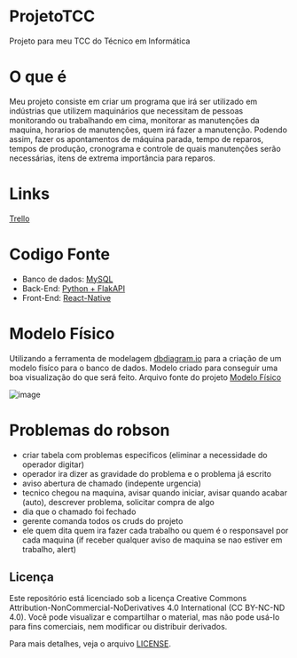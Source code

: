 # ProjetoTCC
Projeto para meu TCC do Técnico em Informática

# O que é
Meu projeto consiste em criar um programa que irá ser utilizado em indústrias que utilizem maquinários que necessitam de pessoas monitorando ou trabalhando em cima, monitorar as manutenções da maquina, horarios de manutenções, quem irá fazer a manutenção. 
Podendo assim, fazer os apontamentos de máquina parada, tempo de reparos, tempos de produção, cronograma e controle de quais manutenções serão necessárias, itens de extrema importância para reparos.

# Links 
[Trello](https://trello.com/b/2zx0wjCj/matheus-augusto-daminelli)

# Codigo Fonte
+ Banco de dados: [MySQL](https://dev.mysql.com/doc/)
+ Back-End: [Python + FlakAPI](https://docs.python.org/3/)
+ Front-End: [React-Native](https://reactnative.dev/docs/getting-started)


# Modelo Físico
Utilizando a ferramenta de modelagem [dbdiagram.io](https://dbdiagram.io/home) para a criação de um modelo fisíco para o banco de dados. Modelo criado para conseguir uma boa visualização do que será feito.
Arquivo fonte do projeto [Modelo Físico](https://dbdiagram.io/d/tcc-66bb96178b4bb5230e04d3db)

![image](https://github.com/user-attachments/assets/7ff13a71-79ee-44f5-b44d-652916ef9975)


# Problemas do robson

- criar tabela com problemas especificos (eliminar a necessidade do operador digitar)
- operador ira dizer as gravidade do problema e o problema já escrito
- aviso abertura de chamado (indepente urgencia)
- tecnico chegou na maquina, avisar quando iniciar, avisar quando acabar (auto), descrever problema, solicitar compra de algo
- dia que o chamado foi fechado
- gerente comanda todos os cruds do projeto
- ele quem dita quem ira fazer cada trabalho ou quem é o responsavel por cada maquina (if receber qualquer aviso de maquina se nao estiver em trabalho, alert)


## Licença

Este repositório está licenciado sob a licença Creative Commons Attribution-NonCommercial-NoDerivatives 4.0 International (CC BY-NC-ND 4.0). Você pode visualizar e compartilhar o material, mas não pode usá-lo para fins comerciais, nem modificar ou distribuir derivados.

Para mais detalhes, veja o arquivo [LICENSE](./LICENSE).

